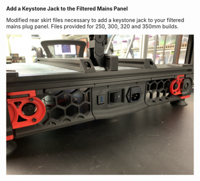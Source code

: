 <B>Add a Keystone Jack to the Filtered Mains Panel</B>

Modified rear skirt files necessary to add a keystone jack to your filtered mains plug panel.  Files provided for 250, 300, 320 and 350mm builds.

![Rear View](Images/rear.jpg)

